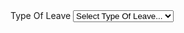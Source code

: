  <!--Code for cshtml-->
<td>
                                        <label class="fs-6 fw-semibold mb-2">Type Of Leave</label>
                                        <select class="form-select form-select-solid select2-hidden-accessible" data-control="select2" data-hide-search="true" data-                      placeholder="Select a Team Member" name="target_assign" data-select2-id="select2-data-16-1frb" tabindex="-1" aria-hidden="true" data-kt-initialized="1">
                                            <option value="" data-select2-id="select2-data-18-p5cm">Select Type Of Leave...</option>
                                            @foreach (var item2 in Model.leaves)
                                           {
                                            <option value="1">@item2.TypeOfLeave</option>
                                                <option value="1">@item.Status</option>
                                            }
                                        </select>                                        
                                        </td>
<!--Apply at the bottom of cshtml-->

<script>
    $(function () {
        $('#datepicker').datepicker();
        $('#datepickerto').datepicker();
    });
</script>

<!--Code for Layout/Default cshtml-->
